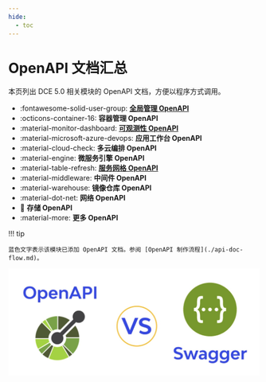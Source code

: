 ```yaml
---
hide:
  - toc
---
```


# OpenAPI 文档汇总

本页列出 DCE 5.0 相关模块的 OpenAPI 文档，方便以程序方式调用。

<div class="grid cards" markdown>

- :fontawesome-solid-user-group: **[全局管理 OpenAPI](./ghippo/v0.15.0.md)**
- :octicons-container-16: **容器管理 OpenAPI**
- :material-monitor-dashboard: **[可观测性 OpenAPI](./insight/v0.16.0-alpha1.md)**
- :material-microsoft-azure-devops: **应用工作台 OpenAPI**
- :material-cloud-check: **多云编排 OpenAPI**
- :material-engine: **微服务引擎 OpenAPI**
- :material-table-refresh: **[服务网格 OpenAPI](./mspider/v0.105.1.md)**
- :material-middleware: **中间件 OpenAPI**
- :material-warehouse: **镜像仓库 OpenAPI**
- :material-dot-net: **网络 OpenAPI**
- :floppy_disk: **存储 OpenAPI**
- :material-more: **更多 OpenAPI**

</div>

!!! tip

    蓝色文字表示该模块已添加 OpenAPI 文档。参阅 [OpenAPI 制作流程](./api-doc-flow.md)。

![OpenAPI and Swagger](./images/index.png)
